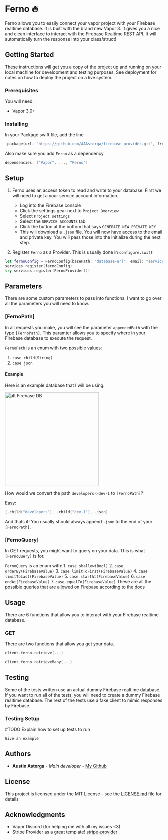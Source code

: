 # Ferno 🔥

Ferno allows you to easily connect your vapor project with your Firebase realtime database. It is built with the brand new Vapor 3. It gives you a nice and clean interface to interact with the Firebase Realtime REST API. It will automatically turn the response into your class/struct! 
## Getting Started

These instructions will get you a copy of the project up and running on your local machine for development and testing purposes. See deployment for notes on how to deploy the project on a live system.

### Prerequisites
You will need:
- Vapor 3.0+

### Installing

In your Package.swift file, add the line

```swift
.package(url: "https://github.com/AAAstorga/firebase-provider.git", from: "1.0.0")
```
Also make sure you add `Ferno` as a dependency

```swift
dependencies: ["Vapor", ..., "Ferno"]
```

## Setup

1. Ferno uses an access token to read and write to your database. First we will need to get a your service account information.

    * Log into the Firebase console
    * Click the settings gear next to `Project Overview`
    * Select `Project settings`
    * Select the `SERVICE ACCOUNTS` tab
    * Click the button at the bottom that says `GENERATE NEW PRIVATE KEY`
    * This will download a `.json` file. You will now have access to the email and private key. You will pass those into the initialize during the next step.

2. Register `Ferno` as a Provider. This is usually done in `configure.swift`

```swift
let fernoConfig = FernoConfig(basePath: "database-url", email: "service-account-email", privateKey: "private-key")
services.register(fernoConfig)
try services.register(FernoProvider())
```

## Parameters
There are some custom parameters to pass into functions. I want to go over all the parameters you will need to know.

### [FernoPath]
In all requests you make, you will see the parameter `appendedPath` with the type `[FernoPath]`.
This paramter allows you to specify where in your Firebase database to execute the request. 

`FernoPath` is an enum with two possible values:
   1. `case child(String)`
   2. `case json`

#### Example
Here is an example database that I will be using.

<img src="https://github.com/AAAstorga/firebase-provider/blob/master/screenshots/firebase-db-example.png" alt="alt Firebase DB" width="300">

How would we convert the path `developers->dev-1` to `[FernoPath]`? 

Easy:
```swift
[.child("developers"), .child("dev-1"), .json]
```
And thats it! You usually should always append `.json` to the end of your `[FernoPath]`.

### [FernoQuery]
In GET requests, you might want to query on your data. This is what `[FernoQuery]` is for.

`FernoQuery` is an enum with:
    1. `case shallow(Bool)`
    2. `case orderBy(FirebaseValue)`
    3. `case limitToFirst(FirebaseValue)`
    4. `case limitToLast(FirebaseValue)`
    5. `case startAt(FirebaseValue)`
    6. `case endAt(FirebaseValue)`
    7. `case equalTo(FirebaseValue)`
These are all the possible queries that are allowed on Firebase according to the [docs](https://firebase.google.com/docs/reference/rest/database/#section-query-parameters)

## Usage
There are 6 functions that allow you to interact with your Firebase realtime database.

### GET
There are two functions that allow you get your data.
   ```swift
   client.ferno.retrieve(...)
   ```
   ```swift
   client.ferno.retrieveMany(...)
   ```
## Testing

Some of the tests written use an actual dummy Firebase realtime database. If you want to run all of the tests, you will need to create a dummy Firebase realtime database. The rest of the tests use a fake client to mimic responses by Firebase.

### Testing Setup

#TODO Explain how to set up tests to run

```
Give an example
```

## Authors

* **Austin Astorga** - *Main developer* - [My Github](https://github.com/aaastorga)

## License

This project is licensed under the MIT License - see the [LICENSE.md](LICENSE.md) file for details

## Acknowledgments

* Vapor Discord (for helping me with all my issues <3)
* Stripe Provider as a great template! [stripe-provider](https://github.com/vapor-community/stripe-provider)

